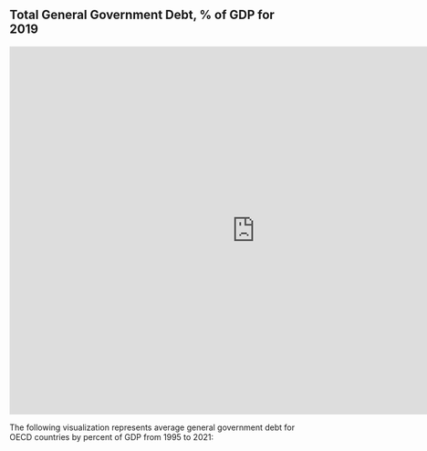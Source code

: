 ## Total General Government Debt, % of GDP for 2019

<iframe src="https://data.oecd.org/chart/6RYu" width="860" height="645" style="border: 0" mozallowfullscreen="true" webkitallowfullscreen="true" allowfullscreen="true"><a href="https://data.oecd.org/chart/6RYu" target="_blank">OECD Chart: General government debt, Total, % of GDP, Annual, 2019</a></iframe>


The following visualization represents average general government debt for OECD countries by percent of GDP from 1995 to 2021:

<div class="flourish-embed flourish-chart" data-src="visualisation/11686871"><script src="https://public.flourish.studio/resources/embed.js"></script></div>


<div class="flourish-embed flourish-bar-chart-race" data-src="visualisation/11688775"><script src="https://public.flourish.studio/resources/embed.js"></script></div>
